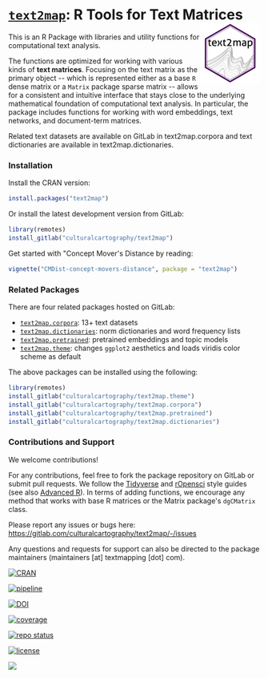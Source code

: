 # [`text2map`](https://culturalcartography.gitlab.io/text2map/): R Tools for Text Matrices <img src="man/figures/logo.png" align="right" height="120" />

This is an R Package with libraries and utility functions for computational text analysis.

The functions are optimized for working with various kinds of **text matrices**. Focusing on the text matrix as the primary object -- which is represented either as a base `R` dense matrix or a `Matrix` package sparse matrix -- allows for a consistent and intuitive interface that stays close to the underlying mathematical foundation of computational text analysis. In particular, the package includes functions for working with word embeddings, text networks, and document-term matrices.

Related text datasets are available on GitLab in text2map.corpora and text dictionaries are available in text2map.dictionaries.

### Installation

Install the CRAN version:

```r
install.packages("text2map")
```

Or install the latest development version from GitLab:

``` r
library(remotes)
install_gitlab("culturalcartography/text2map")
```

Get started with "Concept Mover's Distance by reading:

```r
vignette("CMDist-concept-movers-distance", package = "text2map")
```

### Related Packages

There are four related packages hosted on GitLab: 

- [`text2map.corpora`](https://culturalcartography.gitlab.io/text2map.corpora/): 13+ text datasets
- [`text2map.dictionaries`](https://culturalcartography.gitlab.io/text2map.dictionaries/): norm dictionaries and word frequency lists
- [`text2map.pretrained`](https://culturalcartography.gitlab.io/text2map.pretrained/): pretrained embeddings and topic models
- [`text2map.theme`](https://culturalcartography.gitlab.io/text2map.theme): changes `ggplot2` aesthetics and loads viridis color scheme as default

The above packages can be installed using the following:

```r
library(remotes)
install_gitlab("culturalcartography/text2map.theme")
install_gitlab("culturalcartography/text2map.corpora")
install_gitlab("culturalcartography/text2map.pretrained")
install_gitlab("culturalcartography/text2map.dictionaries")
```

### Contributions and Support

We welcome contributions! 

For any contributions, feel free to fork the package repository on GitLab or submit pull requests. We follow the [Tidyverse](https://style.tidyverse.org/) and [rOpensci](https://devguide.ropensci.org/building.html) style guides (see also [Advanced R](http://adv-r.had.co.nz/Style.html)). In terms of adding functions, we encourage any method that works with base R matrices or the Matrix package's `dgCMatrix` class.

Please report any issues or bugs here: https://gitlab.com/culturalcartography/text2map/-/issues

Any questions and requests for support can also be directed to the package maintainers (maintainers [at] textmapping [dot] com).

<!-- badges: start -->

[![CRAN](https://user-content.gitlab-static.net/2c1d3fa0363b0d2990145498a602380b6f39c810/68747470733a2f2f7777772e722d706b672e6f72672f6261646765732f76657273696f6e2f74657874326d6170)](https://cran.r-project.org/package=text2map)

[![pipeline](https://gitlab.com/culturalcartography/text2map/badges/master/pipeline.svg)](https://gitlab.com/culturalcartography/text2map/-/commits/master)

[![DOI](https://joss.theoj.org/papers/10.21105/joss.03741/status.svg)](https://doi.org/10.21105/joss.03741)

[![coverage](https://gitlab.com/culturalcartography/text2map/badges/master/coverage.svg)](https://gitlab.com/culturalcartography/text2map/-/commits/master)

[![repo status](https://www.repostatus.org/badges/latest/wip.svg)](https://www.repostatus.org/#wip)

[![license](https://img.shields.io/badge/License-MIT-blue.svg)](https://opensource.org/license/mit/) 

[![](https://cranlogs.r-pkg.org/badges/text2map)](https://cran.r-project.org/package=text2map)

<!-- badges: end -->


<a rel="me" href="https://fediscience.org/@dustinstoltz"></a>
<a rel="me" href="https://sciences.social/@mtaylor_soc"></a>
